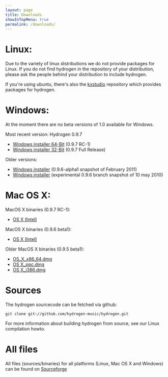 ```yaml
---
layout: page
title: Downloads
showInTopMenu: true
permalink: /downloads/
---
```


# Linux:

Due to the variety of linux distributions we do not provide packages for Linux. If you do not find hydrogen in the repository of your distribution, please ask the people behind your distribution to include hydrogen.

If you're using ubuntu, there's also the [kxstudio](http://kxstudio.linuxaudio.org/Repositories) repository which provides packages for hydrogen.

# Windows:

At the moment there are no beta versions of 1.0 available for Windows.

Most recent version: Hydrogen 0.9.7

* [Windows installer 64-Bit](https://sourceforge.net/projects/hydrogen/files/Hydrogen/0.9.7%20Binaries/Hydrogen-0.9.7-rc1-win64.exe/download) (0.9.7 RC-1)
* [Windows installer 32-Bit](https://sourceforge.net/projects/hydrogen/files/Hydrogen/0.9.7%20Binaries/Hydrogen-0.9.7-win32.exe/download) (0.9.7 Full Release)

Older versions:

* [Windows installer](http://sourceforge.net/projects/hydrogen/files/Hydrogen/0.9.6%20Binaries/hydrogen_0.9.6-alpha1.exe/download) (0.9.6-alpha1 snapshot of February 2011)
* [Windows installer](http://sourceforge.net/projects/hydrogen/files/Hydrogen/0.9.6%20Binaries/hydrogen_0.9.6-snapshot1.exe/download) (experimental 0.9.6 branch snapshot of 10 may 2010)

 
# Mac OS X:
MacOS X binaries (0.9.7 RC-1): 
* [OS X (Intel)](https://sourceforge.net/projects/hydrogen/files/Hydrogen/0.9.7%20Binaries/hydrogen-0.9.7-rc1.dmg/download)
 
MacOS X binaries (0.9.6 beta1): 
* [OS X (Intel)](http://sourceforge.net/projects/hydrogen/files/Hydrogen/0.9.6%20Binaries/hydrogen-0.9.6-beta1.dmg/download) 

Older MacOS X binaries (0.9.5 beta1): 

 * [OS_X_x86_64.dmg](http://sourceforge.net/projects/hydrogen/files/Hydrogen/0.9.5%20Binaries/hydrogen_0.9.5-beta1_x86_64.dmg/download)
 * [OS X_ppc.dmg](http://sourceforge.net/projects/hydrogen/files/Hydrogen/0.9.5%20Binaries/Hydrogen_0.9.5-beta1_ppc.dmg/download)
 * [OS X_i386.dmg](http://sourceforge.net/projects/hydrogen/files/Hydrogen/0.9.5%20Binaries/hydrogen_0.9.5-beta1_i386.dmg/download)


 
# Sources

The hydrogen sourcecode can be fetched via github:

	git clone git://github.com/hydrogen-music/hydrogen.git

For more information about building hydrogen from source, see our Linux compilation howto.

 
# All files

All files (sources/binaries) for all platforms (Linux, Mac OS X and Windows) can be found on [Sourceforge](http://sourceforge.net/projects/hydrogen/files/)

 
